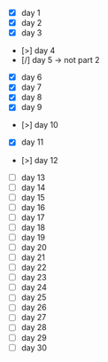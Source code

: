 - [x] day 1
- [x] day 2
- [x] day 3
- [>] day 4
- [/] day 5 -> not part 2
- [x] day 6
- [x] day 7
- [x] day 8
- [x] day 9
- [>] day 10
- [x] day 11
- [>] day 12
- [ ] day 13
- [ ] day 14
- [ ] day 15
- [ ] day 16
- [ ] day 17
- [ ] day 18
- [ ] day 19
- [ ] day 20
- [ ] day 21
- [ ] day 22
- [ ] day 23
- [ ] day 24
- [ ] day 25
- [ ] day 26
- [ ] day 27
- [ ] day 28
- [ ] day 29
- [ ] day 30
